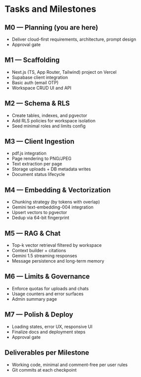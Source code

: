 # Tasks and Milestones

## M0 — Planning (you are here)
- Deliver cloud-first requirements, architecture, prompt design
- Approval gate

## M1 — Scaffolding
- Next.js (TS, App Router, Tailwind) project on Vercel
- Supabase client integration
- Basic auth (email OTP)
- Workspace CRUD UI and API

## M2 — Schema & RLS
- Create tables, indexes, and pgvector
- Add RLS policies for workspace isolation
- Seed minimal roles and limits config

## M3 — Client Ingestion
- pdf.js integration
- Page rendering to PNG/JPEG
- Text extraction per page
- Storage uploads + DB metadata writes
- Document status lifecycle

## M4 — Embedding & Vectorization
- Chunking strategy (by tokens with overlap)
- Gemini text-embedding-004 integration
- Upsert vectors to pgvector
- Dedup via 64-bit fingerprint

## M5 — RAG & Chat
- Top-k vector retrieval filtered by workspace
- Context builder + citations
- Gemini 1.5 streaming responses
- Message persistence and long-term memory

## M6 — Limits & Governance
- Enforce quotas for uploads and chats
- Usage counters and error surfaces
- Admin summary page

## M7 — Polish & Deploy
- Loading states, error UX, responsive UI
- Finalize docs and deployment steps
- Approval gate

## Deliverables per Milestone
- Working code, minimal and comment-free per user rules
- Git commits at each checkpoint
